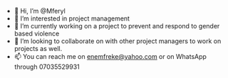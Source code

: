 - 👋 Hi, I’m @Mferyl
- 👀 I’m interested in project management
- 🌱 I’m currently working on a project to prevent and respond to gender based violence
- 💞️ I’m looking to collaborate on with other project managers to work on projects as well.
- 📫 You can reach me on enemfreke@yahoo.com or on WhatsApp through 07035529931
<!---
Mferyl/Mferyl is a ✨ special ✨ repository because its `README.md` (this file) appears on your GitHub profile.
You can click the Preview link to take a look at your changes.
--->
